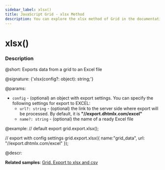 ```yaml
---
sidebar_label: xlsx()
title: JavaScript Grid - xlsx Method
description: You can explore the xlsx method of Grid in the documentation of the DHTMLX JavaScript UI library. Browse developer guides and API reference, try out code examples and live demos, and download a free 30-day evaluation version of DHTMLX Suite.
---
```


# xlsx()

### Description

@short: Exports data from a grid to an Excel file

@signature: {'xlsx(config?: object): string;'}

@params:
- `config` - (optional) an object with export settings. You can specify the following settings for export to EXCEL:
	- `url?: string` - (optional) the link to the server side where export will be processed. By default, it is **"//export.dhtmlx.com/excel"**
	- `name?: string` - (optional) the name of a ready Excel file


@example:
// default export
grid.export.xlsx();

// export with config settings
grid.export.xlsx({
    name:"grid_data",
    url: "//export.dhtmlx.com/excel"
});


@descr:

**Related samples**: [Grid. Export to xlsx and csv](https://snippet.dhtmlx.com/58oqij47)